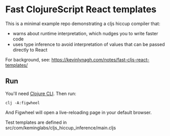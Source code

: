 # Fast ClojureScript React templates

This is a minimal example repo demonstrating a cljs hiccup compiler that:

+ warns about runtime interpretation, which nudges you to write faster code
+ uses type inference to avoid interpretation of values that can be passed directly to React

For background, see: https://kevinlynagh.com/notes/fast-cljs-react-templates/


## Run

You'll need [Clojure CLI](https://clojure.org/guides/getting_started).
Then run:

    clj -A:figwheel
    
And Figwheel will open a live-reloading page in your default browser.

Test templates are defined in src/com/keminglabs/cljs_hiccup_inference/main.cljs
